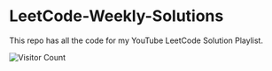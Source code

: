 # LeetCode-Weekly-Solutions
This repo has all the code for my YouTube LeetCode Solution Playlist.

![Visitor Count](https://profile-counter.glitch.me/adityagi02/count.svg)
